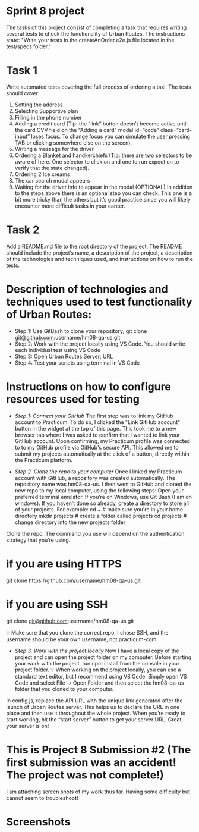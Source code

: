 # Sprint 8 project 

The tasks of this project consist of completing a task that requires writing several tests to check the functionality of Urban Routes. The instructions state: "Write your tests in the createAnOrder.e2e.js file located in the test/specs folder."

# Task 1 
Write automated tests covering the full process of ordering a taxi. The tests should cover:

1. Setting the address
2. Selecting Supportive plan
3. Filling in the phone number
4. Adding a credit card (Tip: the “link” button doesn’t become active until the card CVV field on the “Adding a card” modal id=”code” class=”card-input” loses focus. To change focus you can simulate the user pressing TAB or clicking somewhere else on the screen).
5. Writing a message for the driver
6. Ordering a Blanket and handkerchiefs (Tip: there are two selectors to be aware of here. One selector to click on and one to run expect on to verify that the state changed).
7. Ordering 2 Ice creams
8. The car search modal appears
9. Waiting for the driver info to appear in the modal (OPTIONAL) In addition to the steps above there is an optional step you can check. This one is a bit more tricky than the others but it’s good practice since you will likely encounter more difficult tasks in your career. 

# Task 2
Add a README.md file to the root directory of the project. The README should include the project’s name, a description of the project, a description of the technologies and techniques used, and instructions on how to run the tests.

 # Description of technologies and techniques used to test functionality of Urban Routes:

- Step 1: Use GitBash to clone your repository; git clone git@github.com:username/hm08-qa-us.git
- Step 2: Work with the project locally using VS Code. You should write each individual test using VS Code
- Step 3: Open Urban Routes Server; URL 
- Step 4: Test your scripts using terminal in VS Code

# Instructions on how to configure resources used for testing

- *Step 1: Connect your GitHub*
The first step was to link my GitHub account to Practicum. To do so, I clicked the "Link GitHub account" button in the widget at the top of this page. This took me to a new browser tab where I was asked to confirm that I wanted to link your GitHub account. Upon confirming, my Practicum profile was connected to to my GitHub profile via GitHub's secure API. This allowed me to submit my projects automatically at the click of a button, directly within the Practicum platform.

- *Step 2. Clone the repo to your computer*
Once I linked my Practicum account with GitHub, a repository was created automatically. The repository name was hm08-qa-us.
I then went to GitHub and cloned the new repo to my local computer, using the following steps:
Open your preferred terminal emulator. If you’re on Windows, use Git Bash (I am on windows).
If you haven’t done so already, create a directory to store all of your projects. For example:
 cd ~               # make sure you're in your home directory
 mkdir projects     # create a folder called projects
 cd projects        # change directory into the new projects folder
  
Clone the repo. The command you use will depend on the authentication strategy that you’re using.
 # if you are using HTTPS
 git clone https://github.com/username/hm08-qa-us.git
 
 # if you are using SSH
 git clone git@github.com:username/hm08-qa-us.git
  
💡 Make sure that you clone the correct repo. I chose SSH, and the username should be your own username, not practicum-com.

- *Step 3. Work with the project locally*
Now I have a local copy of the project and can open the project folder on my computer.
Before starting your work with the project, run npm install from the console in your project folder.
💡 When working on the project locally, you can use a standard text editor, but I recommend using VS Code. Simply open VS Code and select File → Open Folder and then select the hm08-qa-us folder that you cloned to your computer.

In config.js, replace the API URL with the unique link generated after the launch of Urban Routes server. This helps us to declare the URL in one place and then use it throughout the whole project.
When you’re ready to start working, hit the “start server” button to get your server URL.
Great, your server is on!

# This is Project 8 Submission #2 (The first submission was an accident! The project was not complete!)
I am attaching screen shots of my work thus far. Having some difficulty but cannot seem to troubleshoot! 

# Screenshots
